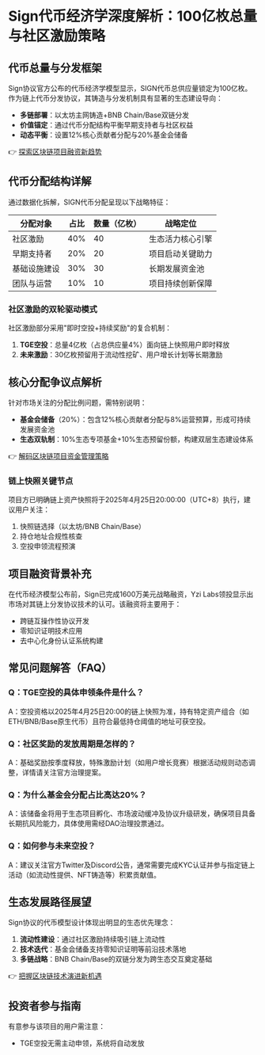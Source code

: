 # Sign代币经济学深度解析：100亿枚总量与社区激励策略

## 代币总量与分发框架
Sign协议官方公布的代币经济学模型显示，SIGN代币总供应量锁定为100亿枚。作为链上代币分发协议，其铸造与分发机制具有显著的生态建设导向：  
- **多链部署**：以太坊主网铸造+BNB Chain/Base双链分发  
- **价值锚定**：通过代币分配结构平衡早期支持者与社区权益  
- **动态平衡**：设置12%核心贡献者分配与20%基金会储备  

👉 [探索区块链项目融资新趋势](https://bit.ly/okx_welcome)

## 代币分配结构详解
通过数据化拆解，SIGN代币分配呈现以下战略特征：

| 分配对象       | 占比   | 数量（亿枚） | 战略定位               |
|----------------|--------|-------------|------------------------|
| 社区激励       | 40%    | 40          | 生态活力核心引擎       |
| 早期支持者     | 20%    | 20          | 项目启动关键助力       |
| 基础设施建设   | 30%    | 30          | 长期发展资金池         |
| 团队与运营     | 10%    | 10          | 项目持续创新保障       |

### 社区激励的双轮驱动模式
社区激励部分采用"即时空投+持续奖励"的复合机制：  
1. **TGE空投**：总量4亿枚（占总供应量4%）面向链上快照用户即时释放  
2. **未来激励**：30亿枚预留用于流动性挖矿、用户增长计划等长期激励  

## 核心分配争议点解析
针对市场关注的分配比例问题，需特别说明：  
- **基金会储备**（20%）：包含12%核心贡献者分配与8%运营预算，形成可持续发展资金池  
- **生态双轨制**：10%生态专项基金+10%生态预留份额，构建双层生态建设体系  

👉 [解码区块链项目资金管理策略](https://bit.ly/okx_welcome)

### 链上快照关键节点
项目方已明确链上资产快照将于2025年4月25日20:00:00（UTC+8）执行，建议用户关注：  
1. 快照链选择（以太坊/BNB Chain/Base）  
2. 持仓地址合规性核查  
3. 空投申领流程预演  

## 项目融资背景补充
在代币经济模型公布前，Sign已完成1600万美元战略融资，Yzi Labs领投显示出市场对其链上分发协议技术的认可。该融资将主要用于：  
- 跨链互操作性协议开发  
- 零知识证明技术应用  
- 去中心化身份认证系统构建  

## 常见问题解答（FAQ）

### Q：TGE空投的具体申领条件是什么？
A：空投资格以2025年4月25日20:00的链上快照为准，持有特定资产组合（如ETH/BNB/Base原生代币）且符合最低持仓阈值的地址可获空投。

### Q：社区奖励的发放周期是怎样的？
A：基础奖励按季度释放，特殊激励计划（如用户增长竞赛）根据活动规则动态调整，详情请关注官方治理提案。

### Q：为什么基金会分配占比高达20%？
A：该储备金将用于生态项目孵化、市场波动缓冲及协议升级研发，确保项目具备长期抗风险能力，具体使用需经DAO治理投票通过。

### Q：如何参与未来空投？
A：建议关注官方Twitter及Discord公告，通常需要完成KYC认证并参与指定链上活动（如流动性提供、NFT铸造等）积累贡献值。

## 生态发展路径展望
Sign协议的代币模型设计体现出明显的生态优先理念：  
1. **流动性建设**：通过社区激励持续吸引链上流动性  
2. **技术迭代**：基金会储备支持零知识证明等前沿技术落地  
3. **多链战略**：BNB Chain/Base的双链分发为跨生态交互奠定基础  

👉 [把握区块链技术演进新机遇](https://bit.ly/okx_welcome)  

## 投资者参与指南
有意参与该项目的用户需注意：  
- TGE空投无需主动申领，系统将自动发放  